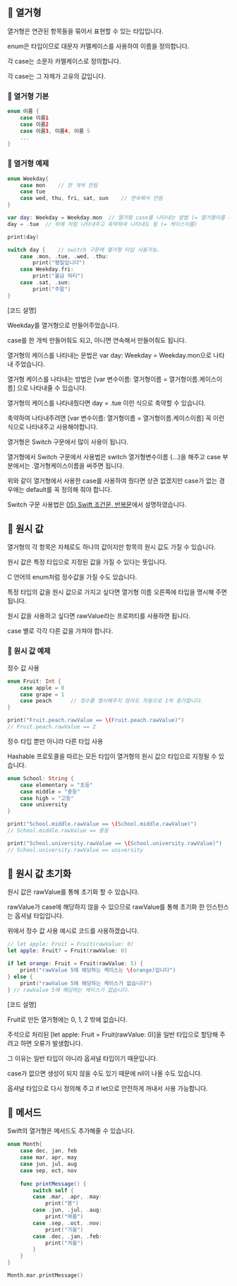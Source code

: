 ## 📌 열거형

열거형은 연관된 항목들을 묶어서 표현할 수 있는 타입입니다.

enum은 타입이므로 대문자 카멜케이스를 사용하여 이름을 정의합니다.

각 case는 소문자 카멜케이스로 정의합니다.

각 case는 그 자체가 고유의 값입니다.

### 📐 열거형 기본

```swift
enum 이름 {
    case 이름1
    case 이름2
    case 이름3, 이름4, 이름 5
    ...
}
```

### 📐 열거형 예제

```swift
enum Weekday{
    case mon	// 한 개씩 만듬
    case tue
    case wed, thu, fri, sat, sun	// 연속해서 만듬
}

var day: Weekday = Weekday.mon	// 열거형 case를 나타내는 방법 (= 열거형이름 케이스이름)
day = .tue	// 위에 처럼 나타내주고 축약하여 나타내도 됨 (= 케이스이름)

print(day)

switch day {	// switch 구문에 열거형 타입 사용가능.
    case .mon, .tue, .wed, .thu:
    	print("평일입니다")
    case Weekday.fri:
    	print("불금 파티")
    case .sat, .sun:
    	print("주말")
}
```

[코드 설명]

Weekday를 열거형으로 만들어주었습니다.

case를 한 개씩 만들어줘도 되고, 아니면 연속해서 만들어줘도 됩니다.

열거형의 케이스를 나타내는 문법은 var day: Weekday = Weekday.mon으로 나타내 주었습니다.

열거형 케이스를 나타내는 방법은 [var 변수이름: 열거형이름 = 열거형이름.케이스이름] 으로 나타내줄 수 있습니다.

열거형의 케이스를 나타내줬다면 day = .tue 이런 식으로 축약할 수 있습니다.

축약하여 나타내주려면 [var 변수이름: 열거형이름 = 열거형이름.케이스이름] 꼭 이런식으로 나타내주고 사용해야합니다.

열거형은 Switch 구문에서 많이 사용이 됩니다.

열거형에서 Switch 구문에서 사용법은 switch 열거형변수이름 {...}을 해주고 case 부분에서는 .열거형케이스이름을 써주면 됩니다.

위와 같이 열거형에서 사용한 case를 사용하여 줬다면 상관 없겠지만 case가 없는 경우에는 default를 꼭 정의해 줘야 합니다.

Switch 구문 사용법은 [05) Swift 조건문, 반복문](https://velog.io/@jkang4531/05-Swift-%EC%A1%B0%EA%B1%B4%EB%AC%B8-%EB%B0%98%EB%B3%B5%EB%AC%B8)에서 설명하였습니다.


## 📌 원시 값

열거형의 각 항목은 자체로도 하나의 값이지만 항목의 원시 값도 가질 수 있습니다.

원시 값은 특정 타입으로 지정된 값을 가질 수 있다는 뜻입니다. 

C 언어의 enum처럼 정수값을 가질 수도 있습니다.

특정 타입의 값을 원시 값으로 가지고 싶다면 열거형 이름 오른쪽에 타입을 명시해 주면 됩니다.

원시 값을 사용하고 싶다면 rawValue라는 프로퍼티를 사용하면 됩니다.

case 별로 각각 다른 값을 가져야 합니다.


### 📐 원시 값 예제

정수 값 사용

```swift
enum Fruit: Int {
    case apple = 0
    case grape = 1
    case peach		// 정수를 명시해주지 않아도 자동으로 1씩 증가합니다.
}

print("Fruit.peach.rawValue == \(Fruit.peach.rawValue)")
// Fruit.peach.rawValue == 2
```

정수 타입 뿐만 아니라 다른 타입 사용

Hashable 프로토콜을 따르는 모든 타입이 열거형의 원시 값으 타입으로 지정될 수 있습니다.

```swift
enum School: String {
    case elementary = "초등"
    case middle = "중등"
    case high = "고등"
    case university
}

print("School.middle.rawValue == \(School.middle.rawValue)")
// School.middle.rawValue == 중등

print("School.university.rawValue == \(School.university.rawValue)")
// School.university.rawValue == university
```

## 📌 원시 값 초기화

원시 값은 rawValue를 통해 초기화 할 수 있습니다.

rawValue가 case에 해당하지 않을 수 있으므로 rawValue를 통해 초기화 한 인스턴스는 옵셔널 타입입니다.

위에서 정수 값 사용 예시로 코드를 사용하겠습니다.
```swift
// let apple: Fruit = Fruit(rawValue: 0)
let apple: Fruit? = Fruit(rawValue: 0)

if let orange: Fruit = Fruit(rawValue: 5) {
	print("rawValue 5에 해당하는 케이스는 \(orange)입니다")
} else {
	print("rawValue 5에 해당하는 케이스가 없습니다")
} // rawValue 5에 해당하는 케이스가 없습니다.
```

[코드 설명]

Fruit로 만든 열거형에는 0, 1, 2 밖에 없습니다.

주석으로 처리된 [let apple: Fruit = Fruit(rawValue: 0)]을 일반 타입으로 할당해 주려고 하면 오류가 발생합니다.

그 이유는 일반 타입이 아니라 옵셔널 타입이기 때문입니다.

case가 없으면 생성이 되지 않을 수도 있기 때문에 nil이 나올 수도 있습니다.

옵셔널 타입으로 다시 정의해 주고 if let으로 안전하게 꺼내서 사용 가능합니다.

## 📌 메서드
Swift의 열거형은 메서드도 추가해줄 수 있습니다.

```swift
enum Month{
	case dec, jan, feb
    case mar, apr, may
    case jun, jul, aug
    case sep, oct, nov
    
    func printMessage() {
    	switch self {
        case .mar, .apr, .may:
        	print("봄")
        case .jun, .jul, .aug:
        	print("여름")
        case .sep, .oct, .nov:
        	print("가을")
        case .dec, .jan, .feb:
        	print("겨울")
        }
    }
}

Month.mar.printMessage()
```



